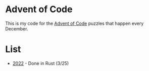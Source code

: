 # Advent of Code

This is my code for the [Advent of Code](https://adventofcode.com/) puzzles that happen every December.

# List
* [2022](https://github.com/SrGesus/AdventofCode/tree/main/AoC2022) - Done in Rust (3/25)
